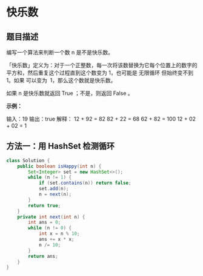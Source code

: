 # 快乐数

## 题目描述

编写一个算法来判断一个数 n 是不是快乐数。

「快乐数」定义为：对于一个正整数，每一次将该数替换为它每个位置上的数字的平方和，然后重复这个过程直到这个数变为 1，也可能是 无限循环 但始终变不到 1。如果 可以变为  1，那么这个数就是快乐数。

如果 n 是快乐数就返回 True ；不是，则返回 False 。

**示例：**

输入：19
输出：true
解释：
12 + 92 = 82
82 + 22 = 68
62 + 82 = 100
12 + 02 + 02 = 1

## 方法一：用 HashSet 检测循环

```java
class Solution {
    public boolean isHappy(int n) {
        Set<Integer> set = new HashSet<>();
        while (n != 1) {
            if (set.contains(n)) return false;
            set.add(n);
            n = next(n);
        }
        return true;
    }
    private int next(int n) {
        int ans = 0;
        while (n != 0) {
            int x = n % 10;
            ans += x * x;
            n /= 10;
        }
        return ans;
    }
}
```
